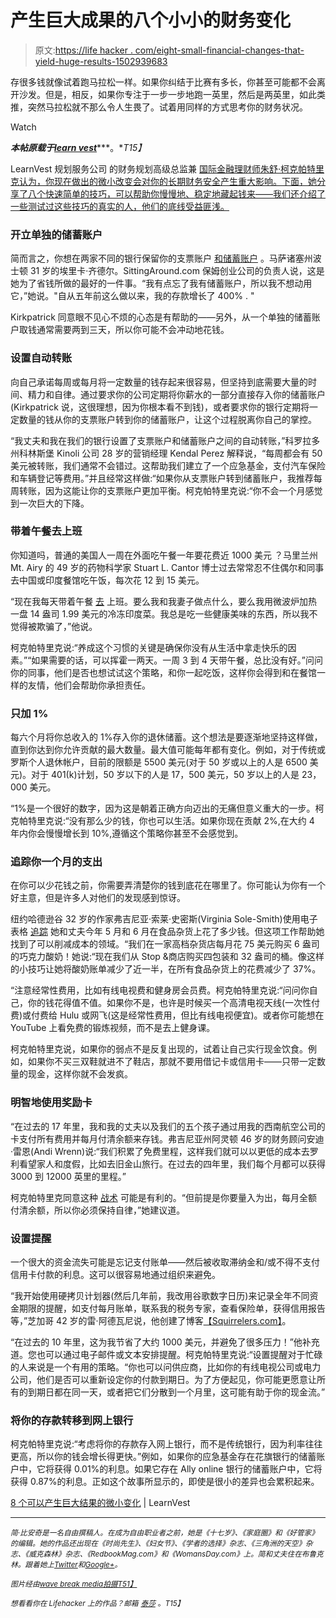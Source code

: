 # 产生巨大成果的八个小小的财务变化

> 原文:[https://life hacker . com/eight-small-financial-changes-that-yield-huge-results-1502939683](https://lifehacker.com/eight-small-financial-changes-that-yield-huge-results-1502939683)

存很多钱就像试着跑马拉松一样。如果你纠结于比赛有多长，你甚至可能都不会离开沙发。但是，相反，如果你专注于一步一步地跑一英里，然后是两英里，如此类推，突然马拉松就不那么令人生畏了。试着用同样的方式思考你的财务状况。

Watch

***本帖原载于***[***learn vest***](http://www.learnvest.com/2014/01/8-tiny-changes-that-can-yield-huge-results/)***。**T15】*

LearnVest 规划服务公司 的财务规划高级总监兼 [国际金融理财师朱舒·柯克帕特里克认为，你现在做出的微小改变会对你的长期财务安全产生重大影响。下面，她分享了八个快速简单的技巧，可以帮助你慢慢地、稳定地藏起钱来——我们还介绍了一些测试过这些技巧的真实的人，他们的底线受益匪浅。](https://www.learnvest.com/personal-financial-planning-program/)

### **开立单独的储蓄账户**

简而言之，你想在两家不同的银行保留你的支票账户 [和储蓄账户](https://lifehacker.com/five-best-banks-for-high-interest-savings-accounts-5817597) 。马萨诸塞州波士顿 31 岁的埃里卡·齐德尔。SittingAround.com 保姆创业公司的负责人说，这是她为了省钱所做的最好的一件事。“我有点忘了我有储蓄账户，所以我不想动用它，”她说。"自从五年前这么做以来，我的存款增长了 400% . "

Kirkpatrick 同意眼不见心不烦的心态是有帮助的——另外，从一个单独的储蓄账户取钱通常需要两到三天，所以你可能不会冲动地花钱。

### **设置自动转账**

向自己承诺每周或每月将一定数量的钱存起来很容易，但坚持到底需要大量的时间、精力和自律。通过要求你的公司定期将你薪水的一部分直接存入你的储蓄账户(Kirkpatrick 说，这很理想，因为你根本看不到钱)，或者要求你的银行定期将一定数量的钱从你的支票账户转到你的储蓄账户，让这个过程脱离你自己的掌控。

“我丈夫和我在我们的银行设置了支票账户和储蓄账户之间的自动转账，”科罗拉多州科林斯堡 Kinoli 公司 28 岁的营销经理 Kendal Perez 解释说，“每周都会有 50 美元被转账，我们通常不会错过。这帮助我们建立了一个应急基金，支付汽车保险和车辆登记等费用。”并且经常这样做:“如果你从支票账户转到储蓄账户，我推荐每周转账，因为这能让你的支票账户更加平衡。柯克帕特里克说:“你不会一个月感觉到一次巨大的下降。

### **带着午餐去上班**

你知道吗，普通的美国人一周在外面吃午餐一年要花费近 1000 美元 ？马里兰州 Mt. Airy 的 49 岁的药物科学家 Stuart L. Cantor 博士过去常常忍不住偶尔和同事去中国或印度餐馆吃午饭，每次花 12 到 15 美元。

“现在我每天带着午餐 [去](https://lifehacker.com/how-can-i-upgrade-my-brown-bag-lunch-5935300) 上班。要么我和我妻子做点什么，要么我用微波炉加热一盘 14 盎司 1.99 美元的冷冻印度菜。我总是吃一些健康美味的东西，所以我不觉得被欺骗了，”他说。

柯克帕特里克说:“养成这个习惯的关键是确保你没有从生活中拿走快乐的因素。”“如果需要的话，可以挥霍一两天。一周 3 到 4 天带午餐，总比没有好。”问问你的同事，他们是否也想试试这个策略，和你一起吃饭，这样你会得到和在餐馆一样的友情，他们会帮助你承担责任。

### **只加 1%**

每六个月将你总收入的 1%存入你的退休储蓄。这个想法是要逐渐地坚持这样做，直到你达到你允许贡献的最大数量。最大值可能每年都有变化。例如，对于传统或罗斯个人退休帐户，目前的限额是 5500 美元(对于 50 岁或以上的人是 6500 美元)。对于 401(k)计划，50 岁以下的人是 17，500 美元，50 岁以上的人是 23，000 美元。

“1%是一个很好的数字，因为这是朝着正确方向迈出的无痛但意义重大的一步。柯克帕特里克说:“没有那么少的钱，你也可以生活。如果你现在贡献 2%,在大约 4 年内你会慢慢增长到 10%,遵循这个策略你甚至不会感觉到。

### **追踪你一个月的支出**

在你可以少花钱之前，你需要弄清楚你的钱到底花在哪里了。你可能认为你有一个好主意，但是许多人对他们的发现感到惊讶。

纽约哈德逊谷 32 岁的作家弗吉尼亚·索莱·史密斯(Virginia Sole-Smith)使用电子表格 [追踪](https://lifehacker.com/the-best-budget-tracking-app-for-android-5873325) 她和丈夫今年 5 月和 6 月在食品杂货上花了多少钱。但这项工作帮助她找到了可以削减成本的领域。“我们在一家高档杂货店每月花 75 美元购买 6 盎司的巧克力酸奶！她说:“现在我们从 Stop &商店购买四包装和 32 盎司的桶。像这样的小技巧让她将酸奶账单减少了近一半，在所有食品杂货上的花费减少了 37%。

“注意经常性费用，比如有线电视费和健身房会员费。柯克帕特里克说:“问问你自己，你的钱花得值不值。如果你不是，也许是时候买一个高清电视天线(一次性付费)或付费给 Hulu 或网飞(这是经常性费用，但比有线电视便宜)。或者你可能想在 YouTube 上看免费的锻炼视频，而不是去上健身课。

柯克帕特里克说，如果你的弱点不是反复出现的，试着让自己实行现金饮食。例如，如果你不买三双鞋就进不了鞋店，那就不要用借记卡或信用卡——只带一定数量的现金，这样你就不会发疯。

### **明智地使用奖励卡**

“在过去的 17 年里，我和我的丈夫以及我们的五个孩子通过用我的西南航空公司的卡支付所有费用并每月付清余额来存钱。弗吉尼亚州阿灵顿 46 岁的财务顾问安迪·雷恩(Andi Wrenn)说:“我们积累了免费里程，这样我们就可以以更低的成本去罗利看望家人和度假，比如去旧金山旅行。在过去的四年里，我们每个月都可以获得 3000 到 12000 英里的里程。”

柯克帕特里克同意这种 [战术](https://lifehacker.com/reward-boost-finds-the-best-rewards-credit-cards-based-511912908) 可能是有利的。“但前提是你要量入为出，每月全额付清余额，所以你必须保持自律，”她建议道。

### **设置提醒**

一个很大的资金流失可能是忘记支付账单——然后被收取滞纳金和/或不得不支付信用卡付款的利息。这可以很容易地通过组织来避免。

“我开始使用硬拷贝计划器(然后几年前，我改用谷歌数字日历)来记录全年不同资金期限的提醒，如支付每月账单，联系我的税务专家，查看保险单，获得信用报告等，”芝加哥 42 岁的雷·阿德瓦尼说，他创建了博客[【Squirrelers.com】](http://squirrelers.com/)。

“在过去的 10 年里，这为我节省了大约 1000 美元，并避免了很多压力！”他补充道。您也可以通过电子邮件或文本安排提醒。柯克帕特里克说:“设置提醒对于忙碌的人来说是一个有用的策略。“你也可以问供应商，比如你的有线电视公司或电力公司，他们是否可以重新设定你的付款到期日。为了方便起见，你可能更愿意让所有的到期日都在同一天，或者把它们分散到一个月里，这可能有助于你的现金流。”

### **将你的存款转移到网上银行**

柯克帕特里克说:“考虑将你的存款存入网上银行，而不是传统银行，因为利率往往更高，所以你的钱会增长得更快。”例如，如果你的应急基金存在花旗银行的储蓄账户中，它将获得 0.01%的利息。如果它存在 Ally online 银行的储蓄账户中，它将获得 0.87%的利息。正如这个故事所显示的，即使是很小的差异也会累积起来。

[8 个可以产生巨大结果的微小变化](http://www.learnvest.com/2014/01/8-tiny-changes-that-can-yield-huge-results/) | LearnVest

* * *

<small>*简·比安奇是一名自由撰稿人。在成为自由职业者之前，她是《十七岁》、《家庭圈》和《好管家》的编辑。她的作品还出现在《时尚先生》、《妇女节》、《学者的选择》杂志、《三角洲的天空》杂志、《威克森林》杂志、《RedbookMag.com》和《WomansDay.com》上。简和丈夫住在布鲁克林。跟着她上*</small>[<small>*Twitter*</small>](https://twitter.com/janebianchi)<small>*和*</small>[<small>*Google+*</small>](https://plus.google.com/101647631093461376953/posts)<small>*。*</small>

<small>*图片经由*</small>[<small>*wave break media*</small>](http://www.shutterstock.com/gallery-76219p1.html)<small></small>*[<small>*拍摄*T51】</small>](http://www.shutterstock.com/gallery-277009p1.html)*

*<small>*想看看你在 Lifehacker 上的作品？邮箱*</small> [<small>*泰莎*</small>](https://mail.google.com/mail/?view=cm&fs=1&tf=1&to=tessa@lifehacker.com) <small>*。*T15】</small>*